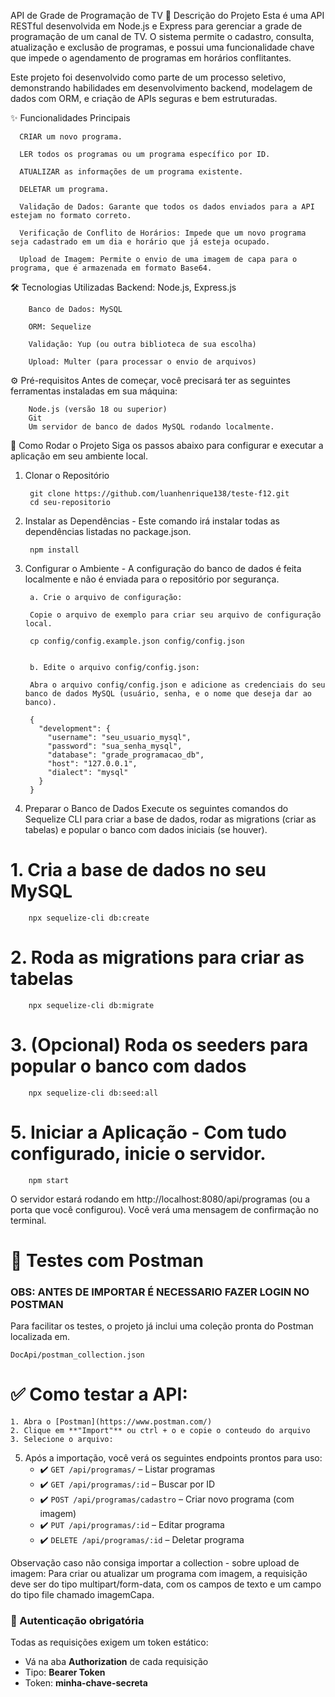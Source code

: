 API de Grade de Programação de TV
📖 Descrição do Projeto
Esta é uma API RESTful desenvolvida em Node.js e Express para gerenciar a grade de programação de um canal de TV. O sistema permite o cadastro, consulta, atualização e exclusão de programas, e possui uma funcionalidade chave que impede o agendamento de programas em horários conflitantes.

Este projeto foi desenvolvido como parte de um processo seletivo, demonstrando habilidades em desenvolvimento backend, modelagem de dados com ORM, e criação de APIs seguras e bem estruturadas.

✨ Funcionalidades Principais

	  CRIAR um novo programa.
	  
	  LER todos os programas ou um programa específico por ID.
	  
	  ATUALIZAR as informações de um programa existente.
	  
	  DELETAR um programa.
	  
	  Validação de Dados: Garante que todos os dados enviados para a API estejam no formato correto.
	  
	  Verificação de Conflito de Horários: Impede que um novo programa seja cadastrado em um dia e horário que já esteja ocupado.
	  
	  Upload de Imagem: Permite o envio de uma imagem de capa para o programa, que é armazenada em formato Base64.

🛠️ Tecnologias Utilizadas
		Backend: Node.js, Express.js
		
		Banco de Dados: MySQL
		
		ORM: Sequelize
		
		Validação: Yup (ou outra biblioteca de sua escolha)
		
		Upload: Multer (para processar o envio de arquivos)

⚙️ Pré-requisitos
		Antes de começar, você precisará ter as seguintes ferramentas instaladas em sua máquina:
	
		Node.js (versão 18 ou superior)
		Git
		Um servidor de banco de dados MySQL rodando localmente.

🚀 Como Rodar o Projeto
		Siga os passos abaixo para configurar e executar a aplicação em seu ambiente local.

1. Clonar o Repositório
	
		git clone https://github.com/luanhenrique138/teste-f12.git
		cd seu-repositorio
		
		
2. Instalar as Dependências - Este comando irá instalar todas as dependências listadas no package.json.
		
		npm install
		
		
3. Configurar o Ambiente - A configuração do banco de dados é feita localmente e não é enviada para o repositório por segurança.
		
		a. Crie o arquivo de configuração:
		
		Copie o arquivo de exemplo para criar seu arquivo de configuração local.
		
		cp config/config.example.json config/config.json
		
		
		b. Edite o arquivo config/config.json:
		
		Abra o arquivo config/config.json e adicione as credenciais do seu banco de dados MySQL (usuário, senha, e o nome que deseja dar ao banco).
		
		{
		  "development": {
		    "username": "seu_usuario_mysql",
		    "password": "sua_senha_mysql",
		    "database": "grade_programacao_db",
		    "host": "127.0.0.1",
		    "dialect": "mysql"
		  }
		}



4. Preparar o Banco de Dados
Execute os seguintes comandos do Sequelize CLI para criar a base de dados, rodar as migrations (criar as tabelas) e popular o banco com dados iniciais (se houver).

# 1. Cria a base de dados no seu MySQL
		npx sequelize-cli db:create

# 2. Roda as migrations para criar as tabelas
		npx sequelize-cli db:migrate

# 3. (Opcional) Roda os seeders para popular o banco com dados
		npx sequelize-cli db:seed:all


# 5. Iniciar a Aplicação - Com tudo configurado, inicie o servidor.
		npm start


O servidor estará rodando em http://localhost:8080/api/programas (ou a porta que você configurou). Você verá uma mensagem de confirmação no terminal.

# 📂 Testes com Postman

### OBS: ANTES DE IMPORTAR É NECESSARIO FAZER LOGIN NO POSTMAN

Para facilitar os testes, o projeto já inclui uma coleção pronta do Postman localizada em.
		
  	DocApi/postman_collection.json

# ✅ Como testar a API:

	1. Abra o [Postman](https://www.postman.com/)
	2. Clique em **"Import"** ou ctrl + o e copie o conteudo do arquivo 
	3. Selecione o arquivo:

5. Após a importação, você verá os seguintes endpoints prontos para uso:
	- ✔️ `GET /api/programas/` – Listar programas
	- ✔️ `GET /api/programas/:id` – Buscar por ID
	- ✔️ `POST /api/programas/cadastro` – Criar novo programa (com imagem)
	- ✔️ `PUT /api/programas/:id` – Editar programa
	- ✔️ `DELETE /api/programas/:id` – Deletar programa

Observação caso não consiga importar a collection - sobre upload de imagem: Para criar ou atualizar um programa com imagem, a requisição deve ser do tipo multipart/form-data, com os campos de texto e um campo do tipo file chamado imagemCapa.


### 🔐 Autenticação obrigatória

Todas as requisições exigem um token estático:

- Vá na aba **Authorization** de cada requisição
- Tipo: **Bearer Token**
- Token:  **minha-chave-secreta**
